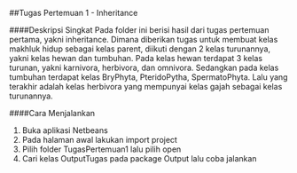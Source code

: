 ##Tugas Pertemuan 1 - Inheritance

####Deskripsi Singkat
Pada folder ini berisi hasil dari tugas pertemuan pertama, yakni inheritance. Dimana diberikan tugas untuk membuat kelas makhluk hidup sebagai kelas parent, diikuti dengan 2 kelas turunannya, yakni kelas hewan dan tumbuhan. Pada kelas hewan terdapat 3 kelas turunan, yakni karnivora, herbivora, dan omnivora. Sedangkan pada kelas tumbuhan terdapat kelas BryPhyta, PteridoPytha, SpermatoPhyta. Lalu yang terakhir adalah kelas herbivora yang mempunyai kelas gajah sebagai kelas turunannya.

####Cara Menjalankan
1. Buka aplikasi Netbeans
2. Pada halaman awal lakukan import project
3. Pilih folder TugasPertemuan1 lalu pilih open
4. Cari kelas OutputTugas pada package Output lalu coba jalankan
